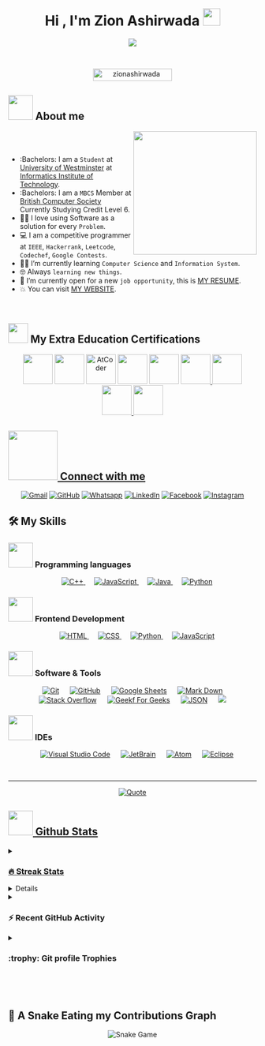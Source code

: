 <h1 align="center">Hi , I'm Zion Ashirwada <img src="https://media.giphy.com/media/hvRJCLFzcasrR4ia7z/giphy.gif" width="35"></h1>
<p align="center">
  <a href="https://github.com/DenverCoder1/readme-typing-svg"><img src="https://readme-typing-svg.herokuapp.com?font=Time+New+Roman&color=%23C8BE25&size=25&center=true&vCenter=true&width=600&height=100&lines=Computer+Science+Student;Teach+Lead+@PsycodeLab's;Competitive+Programmer;Always+learning+new+things"></a>
</p>


<br>

<p align="center"> 
	<img src="https://komarev.com/ghpvc/?username=zionashirwada&label=Profile%20views&color=0047AB&style=plastic?" alt="zionashirwada" height=25px, width=160px/> 
	<!---
		<a href = "https://commits.top/egypt.html" target="_blank">
			<img src="https://aktive.tk/egypt/7oSkaaa?color=red" alt="Most Active Users" target="_blank" height=25px, width=250px/> 
		</a>
	-->
	

</p>

	
## <picture><img src = "https://github.com/7oSkaaa/7oSkaaa/blob/main/Images/about_me.gif?raw=true" width = 50px></picture> About me

<picture> <img align="right" src="https://github.com/7oSkaaa/7oSkaaa/blob/main/Images/Right_Side.gif?raw=true" width = 250px></picture>

<br><br>

- :Bachelors: I am a `Student` at [University of Westminster](https://www.westminster.ac.uk/) at [Informatics Institute of Technology](https://www.iit.ac.lk/).
- :Bachelors: I am a `MBCS` Member at [British Computer Society](https://www.BCS.org/) Currently Studying Credit Level 6.
- :technologist: I love using Software as a solution for every `Problem`.
- :computer: I am a competitive programmer at `IEEE`, `Hackerrank`, `Leetcode`, `Codechef`, `Google Contests`.
- :student: I’m currently learning `Computer Science` and `Information System`.
- :nerd_face: Always `learning new things`.
- :thinking: I’m currently open for a new `job opportunity`, this is [MY RESUME](https://drive.google.com/open?id=1-3tJau6YdBogIUzgbXAbPBjsf-LSVOW_&usp=drive_fs).
- :boom: You can visit [MY WEBSITE](rebrand.ly/zion_ashir).
<br>


## <picture> <img src="https://github.com/7oSkaaa/7oSkaaa/blob/main/Images/competitive_programming_profile.png?raw=true" width=40> </picture> My Extra Education Certifications

<p align="center">
  <a href="https://www.linkedin.com/in/ashirwada-manamudali/details/certifications/1715171280680/single-media-viewer?type=IMAGE&profileId=ACoAADZsS3ABqpbiczulOy0p9J5vnKN4uoedjDA&lipi=urn%3Ali%3Apage%3Ad_flagship3_profile_view_base_certifications_details%3BBg%2FtkFrzQbeORxKVEZhhiw%3D%3D"><img src="https://media.licdn.com/dms/image/C4E0BAQFgocdTGHthDA/company-logo_100_100/0/1630604808565/cisco_networking_academy1_logo?e=1725494400&v=beta&t=i-ctKKOr1zvlnxSJoaN5Z4svtb4ojBJVpryUdxSqGz8" height=60px /></a>
	<a href="https://www.linkedin.com/in/ashirwada-manamudali/details/certifications/1707730660507/single-media-viewer?type=DOCUMENT&profileId=ACoAADZsS3ABqpbiczulOy0p9J5vnKN4uoedjDA&lipi=urn%3Ali%3Apage%3Ad_flagship3_profile_view_base_certifications_details%3Bo%2FZ7wVswR7uG9KDHklzN4g%3D%3D">
    <img src="https://media.licdn.com/dms/image/D4D0BAQF7aI2nEg5f6A/company-logo_100_100/0/1692874661670/board_infinity_logo?e=1725494400&v=beta&t=3d--fFIfb22kHlTZlquzJ45S3d-tIVNv_2tWL75CgxI" height=60px /></a>
	<a href="https://coursera.org/share/72216ba292579306ed10cd7913beea3e">
    <img src="https://media.licdn.com/dms/image/C4D0BAQHiNSL4Or29cg/company-logo_100_100/0/1631311446380?e=1725494400&v=beta&t=P83VQNc_xsMPK9-eRcyQDrskDklkI3GgBmJU67T4nVM" alt="AtCoder" height=60px /></a>
	<a href="https://open.uom.lk/verify">
    <img src="https://media.licdn.com/dms/image/C4D0BAQF4Jo3PxJpuVw/company-logo_100_100/0/1631307772357?e=1725494400&v=beta&t=BVfoMx4iQGoyJroRfW7MkrwEhnhwLm1aFxLRFzIWYlc" height=60px/></a>
	<a href="https://coursera.org/verify/YMDNV5GW9CA8">
    <img src="https://media.licdn.com/dms/image/C4D0BAQFSi1nlisxTcg/company-logo_100_100/0/1631312234132?e=1725494400&v=beta&t=oxWdInxm_WPkeFGJ4ca_Vq2F0brShc8vdyDfGyHZFW8" height=60px /></a>     
	<a href="https://www.coursera.org/verify/RKGRURGJHK5J" >
    <img src="https://media.licdn.com/dms/image/C4E0BAQEEhMjaGWn_cg/company-logo_100_100/0/1630571886492?e=1725494400&v=beta&t=yJ4E6Z-HLKqOKaRrFRmoyBXHpdAhVW6eHEPMV99KiA4"  height=60px>
    <a href="https://www.coursera.org/verify/A2HTRSMTW6A3" >
    <img src="https://media.licdn.com/dms/image/C4E0BAQFGfERBPGurCg/company-logo_100_100/0/1631307390795?e=1725494400&v=beta&t=6SUnpbdMuZQ1jYbc_5bvcGyPzJYD4urFhN6BGyjdpu4"  height=60px>
      <a href="https://www.coursera.org/verify/YKE354M4P28R" >
    <img src="https://media.licdn.com/dms/image/C4E0BAQFdNatYGiBelg/company-logo_100_100/0/1636138754252/facebook_logo?e=1725494400&v=beta&t=evREUkh2bKB59HC2HI68F1YETZaZ0r_VCd8swnn_wkc"  height=60px>
        <a href="https://www.futurelearn.com/certificates/dvlq0yw" >
    <img src="https://media.licdn.com/dms/image/C4E0BAQE0CKeyyA6TaQ/company-logo_100_100/0/1631327098783?e=1725494400&v=beta&t=1jWswyCtGCOsqTYudgdgu6o4aoWlBB600lEOjHNwd6Q"  height=60px>
</p>

## <picture> <img src="https://github.com/7oSkaaa/7oSkaaa/blob/main/Images/Connect-with-me.gif?raw=true" width="100px"> </picture> Connect with me
<p align="center">
	<a href="mailto:ashirwadamanamudali@gmail.com"><img img src="https://img.shields.io/badge/gmail-%23EA4335.svg?style=plastic&logo=gmail&logoColor=white" alt="Gmail"/></a>
	<a href="https://github.com/zionashirwada"><img src="https://img.shields.io/badge/github-%23181717.svg?style=plastic&logo=github&logoColor=white" alt="GitHub"/></a>
	<a href="https://wa.me/+94774738649"><img src="https://img.shields.io/badge/whatsapp-%2325D366.svg?style=plastic&logo=whatsapp&logoColor=white" alt="Whatsapp"/></a>
	<a href="https://www.linkedin.com/in/ashirwada-manamudali/"><img src="https://img.shields.io/badge/linkedin-%230A66C2.svg?style=plastic&logo=linkedin&logoColor=white" alt="LinkedIn"/></a>
	<a href="https://www.facebook.com/ashirwada.manamudali"><img src="https://img.shields.io/badge/facebook-%231877F2.svg?style=plastic&logo=facebook&logoColor=white" alt="Facebook"/></a>
	<a href="https://www.instagram.com/zion_ashir/"><img src="https://img.shields.io/badge/instagram-%23E4405F.svg?style=plastic&logo=instagram&logoColor=white" alt="Instagram"/></a>
	
</p>



## 🛠️ My Skills

### <picture> <img src = "https://github.com/7oSkaaa/7oSkaaa/blob/main/Images/Programming_Languages.gif?raw=true" width = 50px>  </picture> Programming languages

<p align="center"> 
  &emsp;
  <a href="https://www.w3schools.com/cpp/" target="_blank"> 
    <img alt="C++" src="https://img.shields.io/badge/C++%20-%2300599C.svg?style=plastic&logo=c%2B%2B&logoColor=white">
  </a> 
  &emsp;
  <a href="https://developer.mozilla.org/en-US/docs/Web/JavaScript" target="_blank"> 
     <img alt="JavaScript" src="https://img.shields.io/badge/JavaScript%20-%23F7DF1E.svg?style=plastic&logo=javascript&logoColor=black">
   </a>
  &emsp;
  <a href="https://www.java.com" target="_blank"> 
    <img alt="Java" src="https://img.shields.io/badge/Java-%23007396.svg?style=plastic&logo=java&logoColor=white">
  </a>
  &emsp;
   <a href="https://www.python.org" target="_blank">
    <img alt="Python" src="https://img.shields.io/badge/Python%20-%2314354C.svg?style=plastic&logo=python&logoColor=white">
  </a>
</p>

### <picture> <img src = "https://github.com/7oSkaaa/7oSkaaa/blob/main/Images/Front_End.gif?raw=true" width = 50px>  </picture> Frontend Development
<p align="center"> 
  &emsp; 
  <a href="https://www.w3.org/html/" target="_blank"> 
   <img alt="HTML" src="https://img.shields.io/badge/HTML5%20-%23E34F26.svg?style=plastic&logo=html5&logoColor=white">
  </a>   
  &emsp;
  <a href="https://www.w3schools.com/css/" target="_blank">
    <img alt="CSS" src="https://img.shields.io/badge/CSS%20-%231572B6.svg?style=plastic&logo=css3&logoColor=white">
  </a> 
  &emsp;
  <a href="https://www.python.org" target="_blank">
    <img alt="Python" src="https://img.shields.io/badge/react-%2361DAFB.svg?style=plastic&logo=React&logoColor=black">
  </a>
  &emsp;
  <a href="https://developer.mozilla.org/en-US/docs/Web/JavaScript" target="_blank"> 
     <img alt="JavaScript" src="https://img.shields.io/badge/JavaScript%20-%23F7DF1E.svg?style=plastic&logo=javascript&logoColor=black">
   </a>
</p>

 ### <picture> <img src = "https://github.com/7oSkaaa/7oSkaaa/blob/main/Images/Software_Tools.gif?raw=true" width = 50px>  </picture> Software & Tools
 
<p align="center">
  &emsp;
    <a href="#"><img alt="Git" src="https://img.shields.io/badge/Git%20-%23F05033.svg?style=plastic&logo=git&logoColor=white"></a>
  &emsp;
    <a href="#"><img alt="GitHub" src="https://img.shields.io/badge/github-%23181717.svg?style=plastic&logo=github&logoColor=white"></a>
  &emsp;
    <a href="#"><img alt="Google Sheets" src="https://img.shields.io/badge/Google%20Sheets%20-%2334A853.svg?style=plastic&logo=google%20sheets&logoColor=white"></a>
  &emsp;
    <a href="#"><img alt="Mark Down" src="https://img.shields.io/badge/Markdown-000000?style=plastic&logo=markdown&logoColor=white"></a>
  &emsp;
    <a href="#"><img alt="Stack Overflow" src="https://img.shields.io/badge/-Stack%20Overflow-FE7A16?style=plastic&logo=stack-overflow&logoColor=white"></a>
  &emsp;
    <a href="#"><img alt="Geekf For Geeks" src="https://img.shields.io/badge/geeksforgeeks-%230F9D58.svg?style=plastic&logo=geeksforgeeks&logoColor=white"></a>
  &emsp;
    <a href="#"><img alt="JSON" img src="https://img.shields.io/badge/json-%23000000.svg?style=plastic&logo=json&logoColor=white"></a>
  &emsp;
    <a href="#"><img src="https://img.shields.io/badge/mysql-%234479A1.svg?&style=plastic&logo=mysql&logoColor=white"/></a>
</p>

 ### <picture> <img src = "https://github.com/7oSkaaa/7oSkaaa/blob/main/Images/IDEs.gif?raw=true" width = 50px>  </picture> IDEs
 
<p align="center">
  &emsp;
    <a href="#"><img alt="Visual Studio Code" src="https://img.shields.io/badge/Visual%20Studio%20Code-0078d7.svg?style=plastic&logo=visual-studio-code&logoColor=white"></a>
  &emsp;
    <a href="#"><img alt="JetBrain" src="https://img.shields.io/badge/jetbrains-%23000000.svg?style=plastic&logo=jetbrains&logoColor=white" /></a>
  &emsp;
    <a href="#"><img alt="Atom" src="https://img.shields.io/badge/atom-%2366595C.svg?&style=plastic&logo=atom&logoColor=white" /></a>
  &emsp;
    <a href="#"><img alt="Eclipse" src="https://img.shields.io/badge/eclipse%20ide-%232C2255.svg?&style=plastic&logo=eclipse%20ide&logoColor=white" /></a>
</p>

 


<br> 

---

<p align = "center">
	<a href="https://github.com/piyushsuthar/github-readme-quotes"> <img alt = "Quote" src="https://quotes-github-readme.vercel.app/api?type=horizontalhttps://camo.githubusercontent.com/b980642c0a438bc2236220c46a5194d5c8d25de521bc7e3ef1aa9330e70f5ee8/68747470733a2f2f71756f7465732d6769746875622d726561646d652e76657263656c2e6170702f6170693f747970653d686f72697a6f6e74616c?type=horizontal"> 
</p>

## <picture> <img src = "https://github.com/7oSkaaa/7oSkaaa/blob/main/Images/Statistics.gif?raw=true" width = 50px>  </picture> Github Stats

<details><summary><h3> 🔥 Streak Stats</h3></summary>

----	

<p align="center"><img src="https://github-readme-streak-stats.herokuapp.com/?user=zionashirwada&theme=tokyonight_duo" alt="7oSkaaa" /></p>

</details>
  
<details><summary><h3>💻 GitHub Profile Stats</h3></summary>

----
	
<p align="center">
    <a href="https://github.com/anuraghazra/github-readme-stats">
	    <img alt="zionashirwada's Github Stats" src="https://github-readme-stats.vercel.app/api?username=zionashirwada&show_icons=true&count_private=true&locale=en&theme=tokyonight&layout=compact" height="230px"/></a>
	  <img src="https://github-readme-stats.vercel.app/api/top-langs?username=zionashirwada&langs_count=10&show_icons=true&locale=en&theme=tokyonight" alt="zionashirwada" height="230px"/>
<br/>

  <b>Note:</b> Top languages is only a metric of the languages my public code consists of and doesn't reflect experience or skill level.
  </p>
</details>

<details><summary><h3>⚡ Recent GitHub Activity</h3></summary>

----
	
[![Zion's github activity graph](https://github-readme-activity-graph.vercel.app/graph?username=zionashirwada&bg_color=292929&color=00855d&line=008020&point=45f290&area=true&hide_border=true)](https://github.com/ashutosh00710/github-readme-activity-graph)

 
</details>

<details><summary> <h3> :trophy: Git profile Trophies </h3></summary>

----
	
<p align="center"> <a href="https://github.com/ryo-ma/github-profile-trophy"><img src="https://github-profile-trophy.vercel.app/?username=zionashirwada&layout=compact&theme=tokyonight&column=4&margin-w=15&margin-h=15" alt="zionashirwada" /></a> </p>

	
</details>
	


</br></br>
	
## 🐍 A Snake Eating my Contributions Graph
	
<p align = "center">
	<img src = "https://github.com/7oSkaaa/zionashirwada/blob/output/github-contribution-grid-snake.svg?" alt = "Snake Game"/>
</p>
